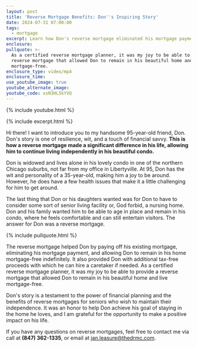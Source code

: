 ```yaml
---
layout: post
title: 'Reverse Mortgage Benefits: Don''s Inspiring Story'
date: 2024-07-31 07:00:00
tags:
  - mortgage
excerpt: Learn how Don's reverse mortgage eliminated his mortgage payments.
enclosure:
pullquote: >-
  As a certified reverse mortgage planner, it was my joy to be able to provide a
  reverse mortgage that allowed Don to remain in his beautiful home and live
  mortgage-free.
enclosure_type: video/mp4
enclosure_time:
use_youtube_image: true
youtube_alternate_image:
youtube_code: xsN3HL5kYVQ
---
```

{% include youtube.html %}

{% include excerpt.html %}

Hi there! I want to introduce you to my handsome 95-year-old friend, Don. Don's story is one of resilience, wit, and a touch of financial savvy. **This is how a reverse mortgage made a significant difference in his life, allowing him to continue living independently in his beautiful condo.**

Don is widowed and lives alone in his lovely condo in one of the northern Chicago suburbs, not far from my office in Libertyville. At 95, Don has the wit and personality of a 35-year-old, making him a joy to be around. However, he does have a few health issues that make it a little challenging for him to get around.

The last thing that Don or his daughters wanted was for Don to have to consider some sort of senior living facility or, God forbid, a nursing home. Don and his family wanted him to be able to age in place and remain in his condo, where he feels comfortable and can still entertain visitors. The answer for Don was a reverse mortgage.

{% include pullquote.html %}

The reverse mortgage helped Don by paying off his existing mortgage, eliminating his mortgage payment, and allowing Don to remain in his home mortgage-free indefinitely. It also provided Don with additional tax-free proceeds with which he can hire a caretaker if needed. As a certified reverse mortgage planner, it was my joy to be able to provide a reverse mortgage that allowed Don to remain in his beautiful home and live mortgage-free.

Don's story is a testament to the power of financial planning and the benefits of reverse mortgages for seniors who wish to maintain their independence. It was an honor to help Don achieve his goal of staying in the home he loves, and I am grateful for the opportunity to make a positive impact on his life.

If you have any questions on reverse mortgages, feel free to contact me via call at **(847) 362-1335**, or email at [jan.leasure@thedrmc.com](mailto:jan.leasure@thedrmc.com).